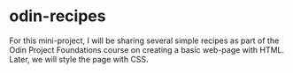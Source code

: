 # odin-recipes

For this mini-project, I will be sharing several simple recipes as part of the Odin Project Foundations course on creating a basic web-page with HTML. Later, we will style the page with CSS.